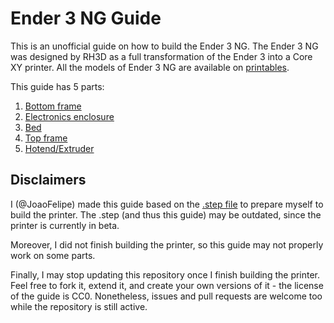 # Ender 3 NG Guide

This is an unofficial guide on how to build the Ender 3 NG. The Ender 3 NG was designed by RH3D as a full transformation of the Ender 3 into a Core XY printer. All the models of Ender 3 NG are available on [printables](https://www.printables.com/model/469280-ender-3-ng-corexy).

This guide has 5 parts:

1. [Bottom frame](1.bottom/bottom.md)
2. [Electronics enclosure](2.electronics/electronics.md)
3. [Bed](3.bed/bed.md)
4. [Top frame](4.top/top.md)
5. [Hotend/Extruder](5.hotend-extruder/hotend-extruder.md)

## Disclaimers

I (@JoaoFelipe) made this guide based on the [.step file](https://ko-fi.com/s/f1be48e43a) to prepare myself to build the printer. The .step (and thus this guide) may be outdated, since the printer is currently in beta.

Moreover, I did not finish building the printer, so this guide may not properly work on some parts.

Finally, I may stop updating this repository once I finish building the printer. Feel free to fork it, extend it, and create your own versions of it - the license of the guide is CC0. Nonetheless, issues and pull requests are welcome too while the repository is still active.

